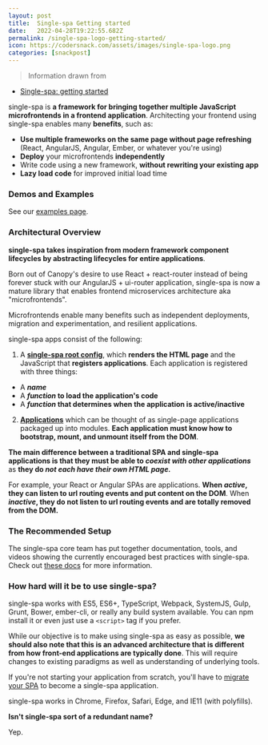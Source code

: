 ```yaml
---
layout: post
title:  Single-spa Getting started
date:   2022-04-28T19:22:55.682Z
permalink: /single-spa-logo-getting-started/
icon: https://codersnack.com/assets/images/single-spa-logo.png
categories: [snackpost]
---
```


> Information drawn from 
- [Single-spa: getting started](https://single-spa.js.org/docs/getting-started-overview/)

single-spa is **a framework for bringing together multiple JavaScript microfrontends in a frontend application**. Architecting your frontend using single-spa enables many **benefits**, such as:

- **Use multiple frameworks on the same page without page refreshing** (React, AngularJS, Angular, Ember, or whatever you're using)
- **Deploy** your microfrontends **independently**
- Write code using a new framework, **without rewriting your existing app**
- **Lazy load code** for improved initial load time

###  Demos and Examples

See our [examples page](https://single-spa.js.org/docs/examples/).


###  Architectural Overview

**single-spa takes inspiration from modern framework component lifecycles by abstracting lifecycles for entire applications**. 

Born out of Canopy's desire to use React + react-router instead of being forever stuck with our AngularJS + ui-router application, single-spa is now a mature library that enables frontend microservices architecture aka "microfrontends". 

Microfrontends enable many benefits such as independent deployments, migration and experimentation, and resilient applications.

single-spa apps consist of the following:

1. A **[single-spa root config](https://single-spa.js.org/docs/configuration/)**, which **renders the HTML page** and the JavaScript that **registers applications**. Each application is registered with three things:

- A ***name***
- A ***function* to load the application's code**
- A ***function* that determines when the application is active/inactive**

2. **[Applications](https://single-spa.js.org/docs/building-applications/)** which can be thought of as single-page applications packaged up into modules. **Each application must know how to bootstrap, mount, and unmount itself from the DOM**. 

**The main difference between a traditional SPA and single-spa applications is that they must be able to *coexist with other applications*** as **they do *not each have their own HTML page.***

For example, your React or Angular SPAs are applications. **When *active*, they can listen to url routing events and put content on the DOM**. When ***inactive*, they do not listen to url routing events and are totally removed from the DOM.**


###   The Recommended Setup

The single-spa core team has put together documentation, tools, and videos showing the currently encouraged best practices with single-spa. Check out [these docs](https://single-spa.js.org/docs/recommended-setup/) for more information.


###   How hard will it be to use single-spa?

single-spa works with ES5, ES6+, TypeScript, Webpack, SystemJS, Gulp, Grunt, Bower, ember-cli, or really any build system available. You can npm install it or even just use a ```<script>```  tag if you prefer.

While our objective is to make using single-spa as easy as possible, **we should also note that this is an advanced architecture that is different from how front-end applications are typically done**. This will require changes to existing paradigms as well as understanding of underlying tools.

If you're not starting your application from scratch, you'll have to [migrate your SPA](https://single-spa.js.org/docs/migrating-existing-spas/) to become a single-spa application.

single-spa works in Chrome, Firefox, Safari, Edge, and IE11 (with polyfills).

**Isn't single-spa sort of a redundant name?**

Yep.